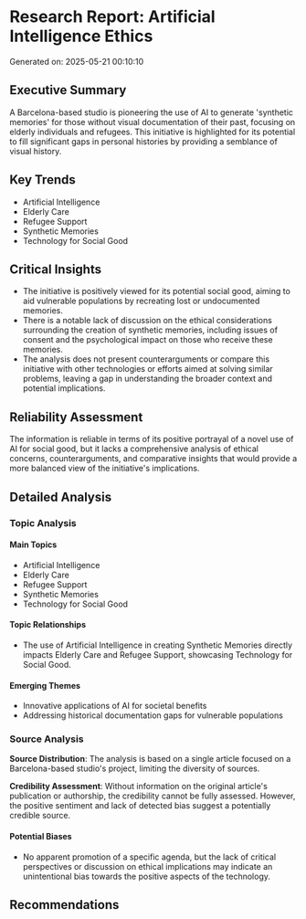 # Research Report: Artificial Intelligence Ethics
Generated on: 2025-05-21 00:10:10

## Executive Summary
A Barcelona-based studio is pioneering the use of AI to generate 'synthetic memories' for those without visual documentation of their past, focusing on elderly individuals and refugees. This initiative is highlighted for its potential to fill significant gaps in personal histories by providing a semblance of visual history.

## Key Trends
- Artificial Intelligence
- Elderly Care
- Refugee Support
- Synthetic Memories
- Technology for Social Good

## Critical Insights
- The initiative is positively viewed for its potential social good, aiming to aid vulnerable populations by recreating lost or undocumented memories.
- There is a notable lack of discussion on the ethical considerations surrounding the creation of synthetic memories, including issues of consent and the psychological impact on those who receive these memories.
- The analysis does not present counterarguments or compare this initiative with other technologies or efforts aimed at solving similar problems, leaving a gap in understanding the broader context and potential implications.

## Reliability Assessment
The information is reliable in terms of its positive portrayal of a novel use of AI for social good, but it lacks a comprehensive analysis of ethical concerns, counterarguments, and comparative insights that would provide a more balanced view of the initiative's implications.

## Detailed Analysis

### Topic Analysis

#### Main Topics
- Artificial Intelligence
- Elderly Care
- Refugee Support
- Synthetic Memories
- Technology for Social Good

#### Topic Relationships
- The use of Artificial Intelligence in creating Synthetic Memories directly impacts Elderly Care and Refugee Support, showcasing Technology for Social Good.

#### Emerging Themes
- Innovative applications of AI for societal benefits
- Addressing historical documentation gaps for vulnerable populations

### Source Analysis

**Source Distribution**: The analysis is based on a single article focused on a Barcelona-based studio's project, limiting the diversity of sources.

**Credibility Assessment**: Without information on the original article's publication or authorship, the credibility cannot be fully assessed. However, the positive sentiment and lack of detected bias suggest a potentially credible source.

#### Potential Biases
- No apparent promotion of a specific agenda, but the lack of critical perspectives or discussion on ethical implications may indicate an unintentional bias towards the positive aspects of the technology.

## Recommendations
